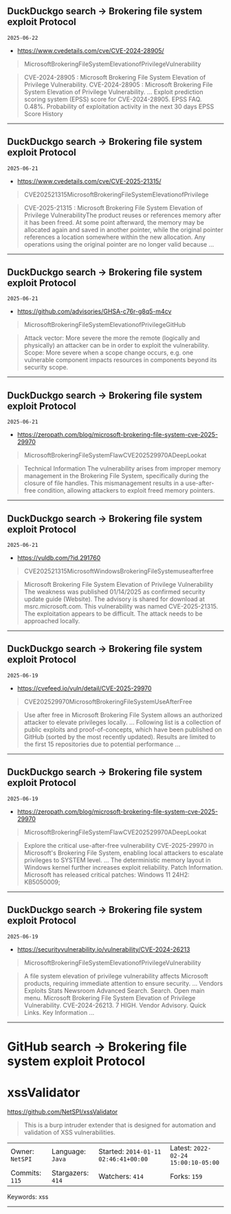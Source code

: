 ## DuckDuckgo search -> Brokering file system exploit Protocol
`2025-06-22`

* https://www.cvedetails.com/cve/CVE-2024-28905/

<blockquote>
 MicrosoftBrokeringFileSystemElevationofPrivilegeVulnerability
</blockquote>
<blockquote>
CVE-2024-28905 : Microsoft Brokering File System Elevation of Privilege Vulnerability. CVE-2024-28905 : Microsoft Brokering File System Elevation of Privilege Vulnerability. ... Exploit prediction scoring system (EPSS) score for CVE-2024-28905. EPSS FAQ. 0.48%. Probability of exploitation activity in the next 30 days EPSS Score History
</blockquote>

---

## DuckDuckgo search -> Brokering file system exploit Protocol
`2025-06-21`

* https://www.cvedetails.com/cve/CVE-2025-21315/

<blockquote>
 CVE202521315MicrosoftBrokeringFileSystemElevationofPrivilege
</blockquote>
<blockquote>
CVE-2025-21315 : Microsoft Brokering File System Elevation of Privilege VulnerabilityThe product reuses or references memory after it has been freed. At some point afterward, the memory may be allocated again and saved in another pointer, while the original pointer references a location somewhere within the new allocation. Any operations using the original pointer are no longer valid because ...
</blockquote>

---

## DuckDuckgo search -> Brokering file system exploit Protocol
`2025-06-21`

* https://github.com/advisories/GHSA-c76r-g8q5-m4cv

<blockquote>
 MicrosoftBrokeringFileSystemElevationofPrivilegeGitHub
</blockquote>
<blockquote>
Attack vector: More severe the more the remote (logically and physically) an attacker can be in order to exploit the vulnerability. Scope: More severe when a scope change occurs, e.g. one vulnerable component impacts resources in components beyond its security scope.
</blockquote>

---

## DuckDuckgo search -> Brokering file system exploit Protocol
`2025-06-21`

* https://zeropath.com/blog/microsoft-brokering-file-system-cve-2025-29970

<blockquote>
 MicrosoftBrokeringFileSystemFlawCVE202529970ADeepLookat
</blockquote>
<blockquote>
Technical Information The vulnerability arises from improper memory management in the Brokering File System, specifically during the closure of file handles. This mismanagement results in a use-after-free condition, allowing attackers to exploit freed memory pointers.
</blockquote>

---

## DuckDuckgo search -> Brokering file system exploit Protocol
`2025-06-21`

* https://vuldb.com/?id.291760

<blockquote>
 CVE202521315MicrosoftWindowsBrokeringFileSystemuseafterfree
</blockquote>
<blockquote>
Microsoft Brokering File System Elevation of Privilege Vulnerability The weakness was published 01/14/2025 as confirmed security update guide (Website). The advisory is shared for download at msrc.microsoft.com. This vulnerability was named CVE-2025-21315. The exploitation appears to be difficult. The attack needs to be approached locally.
</blockquote>

---

## DuckDuckgo search -> Brokering file system exploit Protocol
`2025-06-19`

* https://cvefeed.io/vuln/detail/CVE-2025-29970

<blockquote>
 CVE202529970MicrosoftBrokeringFileSystemUseAfterFree
</blockquote>
<blockquote>
Use after free in Microsoft Brokering File System allows an authorized attacker to elevate privileges locally. ... Following list is a collection of public exploits and proof-of-concepts, which have been published on GitHub (sorted by the most recently updated). Results are limited to the first 15 repositories due to potential performance ...
</blockquote>

---

## DuckDuckgo search -> Brokering file system exploit Protocol
`2025-06-19`

* https://zeropath.com/blog/microsoft-brokering-file-system-cve-2025-29970

<blockquote>
 MicrosoftBrokeringFileSystemFlawCVE202529970ADeepLookat
</blockquote>
<blockquote>
Explore the critical use-after-free vulnerability CVE-2025-29970 in Microsoft's Brokering File System, enabling local attackers to escalate privileges to SYSTEM level. ... The deterministic memory layout in Windows kernel further increases exploit reliability. Patch Information. Microsoft has released critical patches: Windows 11 24H2: KB5050009;
</blockquote>

---

## DuckDuckgo search -> Brokering file system exploit Protocol
`2025-06-19`

* https://securityvulnerability.io/vulnerability/CVE-2024-26213

<blockquote>
 MicrosoftBrokeringFileSystemElevationofPrivilegeVulnerability
</blockquote>
<blockquote>
A file system elevation of privilege vulnerability affects Microsoft products, requiring immediate attention to ensure security. ... Vendors Exploits Stats Newsroom Advanced Search. Search. Open main menu. Microsoft Brokering File System Elevation of Privilege Vulnerability. CVE-2024-26213. 7 HIGH. Vendor Advisory. Quick Links. Key Information ...
</blockquote>

---

# GitHub search -> Brokering file system exploit Protocol
# xssValidator

https://github.com/NetSPI/xssValidator
<blockquote>
This is a burp intruder extender that is designed for automation and validation of XSS vulnerabilities.
</blockquote>

<table><tr>
<tr><td>Owner: <code>NetSPI</code></td>
    <td>Language: <code>Java</code></td>
    <td>Started: <code>2014-01-11 02:46:41+00:00</code></td>
    <td>Latest: <code>2022-02-24 15:00:10-05:00</code></td></tr>
<tr><td>Commits: <code>115</code></td>
    <td>Stargazers: <code>414</code></td>
    <td>Watchers: <code>414</code></td>
    <td>Forks: <code>159</code></td></tr>
</table>
Keywords: xss

---

